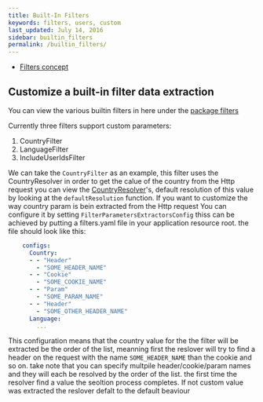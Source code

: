 ```yaml
---
title: Built-In Filters
keywords: filters, users, custom
last_updated: July 14, 2016
sidebar: builtin_filters
permalink: /builtin_filters/
---
```


* [Filters concept](http://wix.github.io/petri/basic_concepts_best_practices/#filters) 

## Customize a built-in filter data extraction

You can view the various builtin filters in here under the [package filters](https://github.com/wix/petri/tree/master/wix-petri-core/src/main/java/com/wixpress/petri/experiments/domain)

Currently three filters support custom parameters:
 1. CountryFilter
 2. LanguageFilter
 3. IncludeUserIdsFilter

We can take the `CountryFilter` as an example, this filter uses the CountryResolver in order to get the calue of the country from the Http request
you can view the [CountryResolver](https://github.com/wix/petri/blob/master/laboratory-servlet-api-integration/src/main/java/com/wixpress/petri/laboratory/Resolvers.scala#L44)'s, default resolution of this value by looking at the `defaultResolution` function.
If you want to customize the way country param is bein extracted from the Http request You can configure it by setting `FilterParametersExtractorsConfig` thiss can be achieved by putting a filters.yaml file in your application resource root.
the file should look like this:

```yaml
    configs:
      Country:
      - - "Header"
        - "SOME_HEADER_NAME"
      - - "Cookie"
        - "SOME_COOKIE_NAME"
      - - "Param"
        - "SOME_PARAM_NAME"
      - - "Header"
        - "SOME_OTHER_HEADER_NAME"
      Language:
        ...
```

This configuration means that the country value for the the filter will be extracted be the order of the list, meanning first the reslover will try to find a header on the request with the name `SOME_HEADER_NAME` than the cookie and so on. take note that you can specify multpile header/cookie/param names and they will each be resolved by the order of the list.
the first time the resolver find a value the seoltion process completes.
If not custom value was extracted the reslover defalt to the default beaviour
